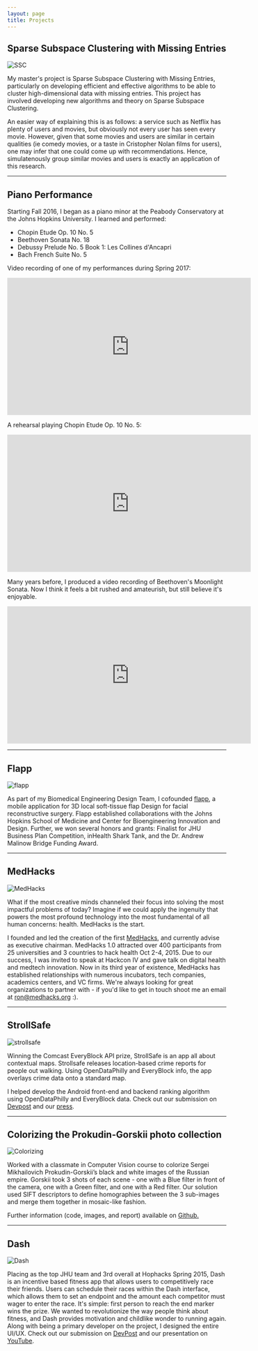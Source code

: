 ```yaml
---
layout: page
title: Projects
---
```


## Sparse Subspace Clustering with Missing Entries

<img class="img-responsive project-image" src="../assets/images/projects/ssc_missing_entries.png" alt="SSC"/>

My master's project is Sparse Subspace Clustering with Missing Entries, particularly on developing efficient and effective algorithms to be able to cluster high-dimensional data with missing entries. This project has involved developing new algorithms and theory on Sparse Subspace Clustering. 

An easier way of explaining this is as follows: a service such as Netflix has plenty of users and movies, but obviously not every user has seen every movie. However, given that some movies and users are similar in certain qualities (ie comedy movies, or a taste in Cristopher Nolan films for users), one may infer that one could come up with recommendations. Hence, simulatenously group similar movies and users is exactly an application of this research.

---

## Piano Performance

<!-- Piano video iframe -->
<!-- Musical theatre stuff? -->

Starting Fall 2016, I began as a piano minor at the Peabody Conservatory at the Johns Hopkins University. I learned and performed:
- Chopin Etude Op. 10 No. 5
- Beethoven Sonata No. 18
- Debussy Prelude No. 5 Book 1: Les Collines d'Ancapri
- Bach French Suite No. 5

Video recording of one of my performances during Spring 2017:
<iframe width="560" height="315" src="https://www.youtube.com/embed/Z0ooarKfAZY" frameborder="0" allowfullscreen></iframe>

A rehearsal playing Chopin Etude Op. 10 No. 5:
<iframe width="560" height="315" src="https://www.youtube.com/embed/NgesxgGqn5A" frameborder="0" allow="autoplay; encrypted-media" allowfullscreen></iframe>

Many years before, I produced a video recording of Beethoven's Moonlight Sonata. Now I think it feels a bit rushed and amateurish, but still believe it's enjoyable.
<iframe width="560" height="315" src="https://www.youtube.com/embed/Rk7FLBdqqOU" frameborder="0" allowfullscreen></iframe>



---

## Flapp

<img class="img-responsive project-image" src="../assets/images/projects/flapp.png" alt="flapp"/>

As part of my Biomedical Engineering Design Team, I cofounded <a href="http://dt5.github.io/">flapp</a>, a mobile application for 3D local soft-tissue flap Design for facial reconstructive surgery. Flapp established collaborations with the Johns Hopkins School of Medicine and Center for Bioengineering Innovation and Design. Further, we won several honors and grants: Finalist for JHU Business Plan Competition, inHealth Shark Tank, and the Dr. Andrew Malinow Bridge Funding Award.

---

## MedHacks

<img class="img-responsive project-image" src="../assets/images/projects/medhacks.jpg" alt="MedHacks"/>

What if the most creative minds channeled their focus into solving the most impactful problems of today? Imagine if we could apply the ingenuity that powers the most profound technology into the most fundamental of all human concerns: health. MedHacks is the start.
                                   
I founded and led the creation of the first <a href="http://medhacks.org">MedHacks</a>, and currently advise as executive chairman. MedHacks 1.0 attracted over 400 participants from 25 universities and 3 countries to hack health Oct 2-4, 2015. Due to our success, I was invited to speak at Hackcon IV and gave talk on digital health and medtech innovation. Now in its third year of existence, MedHacks has established relationships with numerous incubators, tech companies, academics centers, and VC firms. We're always looking for great organizations to partner with - if you'd like to get in touch shoot me an email at <a href="mailto:ron@medhacks.org">ron@medhacks.org</a> :).
                                   
---

## StrollSafe

<img class="img-responsive project-image" src="../assets/images/projects/strollsafe.jpg" alt="strollsafe"/>

Winning the Comcast EveryBlock API prize, StrollSafe is an app all about contextual maps. Strollsafe releases location-based crime reports for people out walking. Using OpenDataPhilly and EveryBlock info, the app overlays crime data onto a standard map. 

I helped develop the Android front-end and backend ranking algorithm using OpenDataPhilly and EveryBlock data. Check out our submission on <a href="https://devpost.com/software/strollsafe">Devpost</a> and our <a href="http://technical.ly/baltimore/2015/09/09/heres-project-jhu-students-took-home-top-prize-pennapps/">press</a>.

---

## Colorizing the Prokudin-Gorskii photo collection

<img class="img-responsive project-image" src="../assets/images/projects/colorize/house_color.jpg" alt="Colorizing"/>

Worked with a classmate in Computer Vision course to colorize Sergei Mikhailovich Prokudin-Gorskii’s black and white images of the Russian empire. Gorskii took 3 shots of each scene - one with a Blue filter in front of the camera, one with a Green filter, and one with a Red filter. Our solution used SIFT descriptors to define homographies between the 3 sub-images and merge them together in mosaic-like fashion.

Further information (code, images, and report) available on <a href="https://github.com/ronnyb29/computer-vision-3-image-colorize">Github.</a>

---

## Dash

<img class="img-responsive project-image" src="../assets/images/projects/dash.jpg" alt="Dash"/>

Placing as the top JHU team and 3rd overall at Hophacks Spring 2015, Dash is an incentive based fitness app that allows users to competitively race their friends. Users can schedule their races within the Dash interface, which allows them to set an endpoint and the amount each competitor must wager to enter the race. It's simple: first person to reach the end marker wins the prize. We wanted to revolutionize the way people think about fitness, and Dash provides motivation and childlike wonder to running again. Along with being a primary developer on the project, I designed the entire UI/UX.
Check out our submission on <a href="http://challengepost.com/software/dash-3nb0n">DevPost</a> and our presentation on <a href="http://youtu.be/gSPnXP_eHsE?t=1h8m45s">YouTube</a>.

